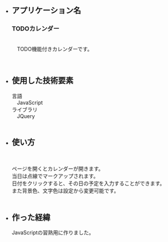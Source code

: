 <ul>
  <li><h2>アプリケーション名</h2></li>
    <p>
      <h3>TODOカレンダー</h3><br>
      <a>&emsp;TODO機能付きカレンダーです。</a><br>
    </p>
  <br>
  <li><h2>使用した技術要素</h2></li>
    <a>言語</a><br>
    <a>&emsp;JavaScript</a><br>
    <a>ライブラリ</a><br>
    <a>&emsp;JQuery</a><br>
    <br>
  <li><h2>使い方</h2></li>
  <br>
    <p>
        <a>
        ページを開くとカレンダーが開きます。<br>
        当日は点線でマークアップされます。<br>
        日付をクリックすると、その日の予定を入力することができます。<br>
        また背景色、文字色は設定から変更可能です。<br>
        </a><br>
    </p>
  <li><h2>作った経緯</h2></li>
    <p>
      JavaScriptの習熟用に作りました。<br>
    </p>
</ul>
　

